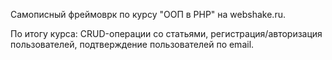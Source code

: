 Самописный фреймоврк по курсу "ООП в PHP" на webshake.ru.

По итогу курса: CRUD-операции со статьями, регистрация/авторизация пользователей, подтверждение пользователей по email.
